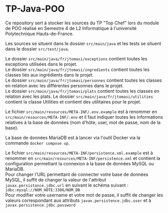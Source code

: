 # TP-Java-POO

Ce repository sert à stocker les sources du TP "Top Chef" lors du module de POO
réalisé en Semestre 4 de L2 Informatique à l'université Polytechnique Hauts-de-France.

Les sources se situent dans le dossier `src/main/java` et les tests se situent dans le dossier `src/test/java`.  

Le dossier `src/main/java/fr/jtomasi/exceptions` contient toutes les exceptions utilisées dans le projet.  
Le dossier `src/main/java/fr/jtomasi/ingredients` contient toutes les classes liés aux ingrédients dans le projet.  
Le dossier `src/main/java/fr/jtomasi/personnes` contient toutes les classes en relation avec les différentes personnes dans le projet.  
Le dossier `src/main/java/fr/jtomasi/plats` contient toutes les classes en relation avec les plats.
Le dossier `src/main/java/fr/jtomasi/utilities` contient la classe Utilities et contient des utilitaires pour le projet.

Le fichier `src/main/resources/META-INF/.env.example` est à renommer en `src/main/resources/META-INF/.env` et il faut indiquer toutes les informations relatives à la base de données
(nom d'hôte, user, mot de passe, nom de la base).  

La base de données MariaDB est à lancer via l'outil Docker via la commande `docker compose up`.

Le fichier `src/main/resources/META-INF/persistence.xml.example` est à renommer en `src/main/resources/META-INF/persistence.xml` et contient la configuration permettant la connexion à la base de données MySQL ou MariaDB.  
Pour changer l'URL permettant de connecter votre base de données MySQL, il suffit de changer la valeur de l'attribut `javax.persistance.jdbc.url` en suivant le schéma suivant :
`jdbc:mysql://NOM_HOTE:3306/NOM_DB`  
Pour modifier votre username et votre mot de passe, il suffit de changer les valeurs correspondant aux attributs `javax.persistence.jdbc.user` et à `javax.persistence.jdbc.password`